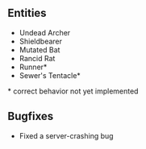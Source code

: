 ## Entities

* Undead Archer
* Shieldbearer
* Mutated Bat
* Rancid Rat
* Runner\*
* Sewer's Tentacle\*

\* correct behavior not yet implemented

## Bugfixes
* Fixed a server-crashing bug

